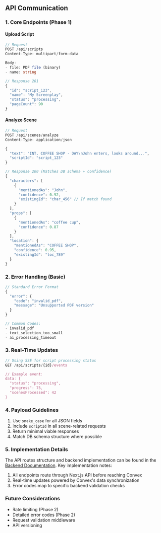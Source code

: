 ## API Communication

### 1. Core Endpoints (Phase 1)

#### Upload Script
```typescript
// Request
POST /api/scripts
Content-Type: multipart/form-data

Body:
- file: PDF file (binary)
- name: string

// Response 201
{
  "id": "script_123",
  "name": "My Screenplay",
  "status": "processing",
  "pageCount": 90
}
```

#### Analyze Scene
```typescript
// Request
POST /api/scenes/analyze
Content-Type: application/json

{
  "text": "INT. COFFEE SHOP - DAY\nJohn enters, looks around...",
  "scriptId": "script_123"
}

// Response 200 (Matches DB schema + confidence)
{
  "characters": [
    {
      "mentionedAs": "John",
      "confidence": 0.92,
      "existingId": "char_456" // If match found
    }
  ],
  "props": [
    {
      "mentionedAs": "coffee cup",
      "confidence": 0.87
    }
  ],
  "location": {
    "mentionedAs": "COFFEE SHOP",
    "confidence": 0.95,
    "existingId": "loc_789"
  }
}
```

### 2. Error Handling (Basic)
```typescript
// Standard Error Format
{
  "error": {
    "code": "invalid_pdf",
    "message": "Unsupported PDF version"
  }
}

// Common Codes:
- invalid_pdf
- text_selection_too_small
- ai_processing_timeout
```

### 3. Real-Time Updates
```typescript
// Using SSE for script processing status
GET /api/scripts/{id}/events

// Example event:
data: {
  "status": "processing",
  "progress": 75,
  "scenesProcessed": 42
}
```

### 4. Payload Guidelines
1. Use `snake_case` for all JSON fields
2. Include `scriptId` in all scene-related requests
3. Return minimal viable responses
4. Match DB schema structure where possible

### 5. Implementation Details

The API routes structure and backend implementation can be found in the [Backend Documentation](./backend.md#7-api-routes-structure). Key implementation notes:

1. All endpoints route through Next.js API before reaching Convex
2. Real-time updates powered by Convex's data synchronization
3. Error codes map to specific backend validation checks

### Future Considerations
- Rate limiting (Phase 2)
- Detailed error codes (Phase 2)
- Request validation middleware
- API versioning 